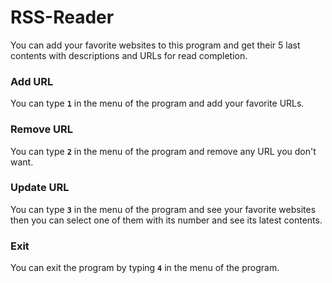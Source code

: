 # RSS-Reader
You can add your favorite websites to this program and get their 5 last contents with descriptions and URLs for read completion.

### Add URL
You can type **`1`** in the menu of the program and add your favorite URLs.

### Remove URL
You can type **`2`** in the menu of the program and remove any URL you don't want.

### Update URL
You can type **`3`** in the menu of the program and see your favorite websites then you can select one of them with its number and see its latest contents.

### Exit 
You can exit the program by typing **`4`** in the menu of the program.
